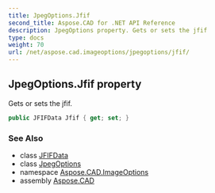 ```yaml
---
title: JpegOptions.Jfif
second_title: Aspose.CAD for .NET API Reference
description: JpegOptions property. Gets or sets the jfif
type: docs
weight: 70
url: /net/aspose.cad.imageoptions/jpegoptions/jfif/
---
```

## JpegOptions.Jfif property

Gets or sets the jfif.

```csharp
public JFIFData Jfif { get; set; }
```

### See Also

* class [JFIFData](../../../aspose.cad.fileformats.jpeg/jfifdata/)
* class [JpegOptions](../)
* namespace [Aspose.CAD.ImageOptions](../../jpegoptions/)
* assembly [Aspose.CAD](../../../)


